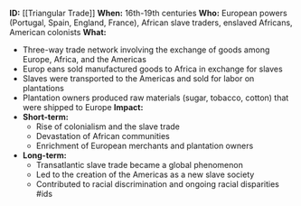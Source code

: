 **ID:** [[Triangular Trade]]
**When:** 16th-19th centuries
**Who:** European powers (Portugal, Spain, England, France), African slave traders, enslaved Africans, American colonists
**What:**
* Three-way trade network involving the exchange of goods among Europe, Africa, and the Americas
* Europ eans sold manufactured goods to Africa in exchange for slaves
* Slaves were transported to the Americas and sold for labor on plantations
* Plantation owners produced raw materials (sugar, tobacco, cotton) that were shipped to Europe
**Impact:**
* **Short-term:**
    * Rise of colonialism and the slave trade
    * Devastation of African communities
    * Enrichment of European merchants and plantation owners
* **Long-term:**
    * Transatlantic slave trade became a global phenomenon
    * Led to the creation of the Americas as a new slave society
    * Contributed to racial discrimination and ongoing racial disparities
#ids